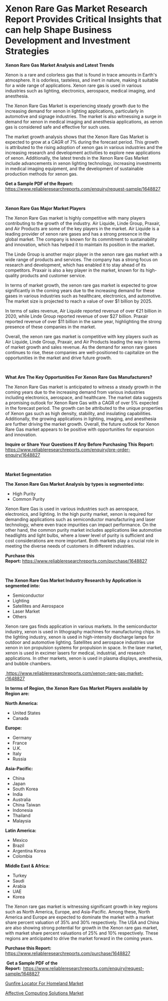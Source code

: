 <p><h1>Xenon Rare Gas Market Research Report Provides Critical Insights that can help Shape Business Development and Investment Strategies</h1></p><p><strong>Xenon Rare Gas Market Analysis and Latest Trends</strong></p>
<p><p>Xenon is a rare and colorless gas that is found in trace amounts in Earth's atmosphere. It is odorless, tasteless, and inert in nature, making it suitable for a wide range of applications. Xenon rare gas is used in various industries such as lighting, electronics, aerospace, medical imaging, and anesthesia.</p><p>The Xenon Rare Gas Market is experiencing steady growth due to the increasing demand for xenon in lighting applications, particularly in automotive and signage industries. The market is also witnessing a surge in demand for xenon in medical imaging and anesthesia applications, as xenon gas is considered safe and effective for such uses.</p><p>The market growth analysis shows that the Xenon Rare Gas Market is expected to grow at a CAGR of 7% during the forecast period. This growth is attributed to the rising adoption of xenon gas in various industries and the increasing research and development activities to explore new applications of xenon. Additionally, the latest trends in the Xenon Rare Gas Market include advancements in xenon lighting technology, increasing investments in medical imaging equipment, and the development of sustainable production methods for xenon gas.</p></p>
<p><strong>Get a Sample PDF of the Report:&nbsp;</strong> <a href="https://www.reliableresearchreports.com/enquiry/request-sample/1648827">https://www.reliableresearchreports.com/enquiry/request-sample/1648827</a></p>
<p>&nbsp;</p>
<p><strong>Xenon Rare Gas Major Market Players</strong></p>
<p><p>The Xenon Rare Gas market is highly competitive with many players contributing to the growth of the industry. Air Liquide, Linde Group, Praxair, and Air Products are some of the key players in the market. Air Liquide is a leading provider of xenon rare gases and has a strong presence in the global market. The company is known for its commitment to sustainability and innovation, which has helped it to maintain its position in the market.</p><p>The Linde Group is another major player in the xenon rare gas market with a wide range of products and services. The company has a strong focus on research and development, which has enabled it to stay ahead of its competitors. Praxair is also a key player in the market, known for its high-quality products and customer service.</p><p>In terms of market growth, the xenon rare gas market is expected to grow significantly in the coming years due to the increasing demand for these gases in various industries such as healthcare, electronics, and automotive. The market size is projected to reach a value of over $1 billion by 2025.</p><p>In terms of sales revenue, Air Liquide reported revenue of over €21 billion in 2020, while Linde Group reported revenue of over $27 billion. Praxair reported revenue of over $11 billion in the same year, highlighting the strong presence of these companies in the market.</p><p>Overall, the xenon rare gas market is competitive with key players such as Air Liquide, Linde Group, Praxair, and Air Products leading the way in terms of market growth and sales revenue. As the demand for xenon rare gases continues to rise, these companies are well-positioned to capitalize on the opportunities in the market and drive future growth.</p></p>
<p>&nbsp;</p>
<p><strong>What Are The Key Opportunities For Xenon Rare Gas Manufacturers?</strong></p>
<p><p>The Xenon Rare Gas market is anticipated to witness a steady growth in the coming years due to the increasing demand from various industries including electronics, aerospace, and healthcare. The market data suggests a promising outlook for Xenon Rare Gas with a CAGR of over 5% expected in the forecast period. The growth can be attributed to the unique properties of Xenon gas such as high density, stability, and insulating capabilities. Additionally, the growing applications in lighting, imaging, and anesthesia are further driving the market growth. Overall, the future outlook for Xenon Rare Gas market appears to be positive with opportunities for expansion and innovation.</p></p>
<p><strong>Inquire or Share Your Questions If Any Before Purchasing This Report:</strong> <a href="https://www.reliableresearchreports.com/enquiry/pre-order-enquiry/1648827">https://www.reliableresearchreports.com/enquiry/pre-order-enquiry/1648827</a></p>
<p>&nbsp;</p>
<p><strong>Market Segmentation</strong></p>
<p><strong>The Xenon Rare Gas Market Analysis by types is segmented into:</strong></p>
<p><ul><li>High Purity</li><li>Common Purity</li></ul></p>
<p><p>Xenon Rare Gas is used in various industries such as aerospace, electronics, and lighting. In the high purity market, xenon is required for demanding applications such as semiconductor manufacturing and laser technology, where even trace impurities can impact performance. On the other hand, the common purity market includes applications like automotive headlights and light bulbs, where a lower level of purity is sufficient and cost considerations are more important. Both markets play a crucial role in meeting the diverse needs of customers in different industries.</p></p>
<p><strong>Purchase this Report:&nbsp;</strong><a href="https://www.reliableresearchreports.com/purchase/1648827">https://www.reliableresearchreports.com/purchase/1648827</a></p>
<p>&nbsp;</p>
<p><strong>The Xenon Rare Gas Market Industry Research by Application is segmented into:</strong></p>
<p><ul><li>Semiconductor</li><li>Lighting</li><li>Satellites and Aerospace</li><li>Laser Market</li><li>Others</li></ul></p>
<p><p>Xenon rare gas finds application in various markets. In the semiconductor industry, xenon is used in lithography machines for manufacturing chips. In the lighting industry, xenon is used in high-intensity discharge lamps for outdoor and automotive lighting. Satellites and aerospace industries use xenon in ion propulsion systems for propulsion in space. In the laser market, xenon is used in excimer lasers for medical, industrial, and research applications. In other markets, xenon is used in plasma displays, anesthesia, and bubble chambers.</p></p>
<p><a href="https://www.reliableresearchreports.com/xenon-rare-gas-market-r1648827">&nbsp;https://www.reliableresearchreports.com/xenon-rare-gas-market-r1648827</a></p>
<p><strong>In terms of Region, the Xenon Rare Gas Market Players available by Region are:</strong></p>
<p>
    <p> <strong> North America: </strong>
        <ul>
            <li>United States</li>
            <li>Canada</li>
        </ul>
        </p> 
    <p> <strong> Europe: </strong>
        <ul>
            <li>Germany</li>
            <li>France</li>
            <li>U.K.</li>
            <li>Italy</li>
            <li>Russia</li>
        </ul>
        </p> 
    <p> <strong> Asia-Pacific: </strong>
        <ul>
            <li>China</li>
            <li>Japan</li>
            <li>South Korea</li>
            <li>India</li>
            <li>Australia</li>
            <li>China Taiwan</li>
            <li>Indonesia</li>
            <li>Thailand</li>
            <li>Malaysia</li>
        </ul>
        </p> 
    <p> <strong> Latin America: </strong>
        <ul>
            <li>Mexico</li>
            <li>Brazil</li>
            <li>Argentina Korea</li>
            <li>Colombia</li>
        </ul>
        </p> 
    <p> <strong> Middle East & Africa: </strong>
        <ul>
            <li>Turkey</li>
            <li>Saudi</li>
            <li>Arabia</li>
            <li>UAE</li>
            <li>Korea</li>
        </ul>
    </p>
    </p>
<p><p>The Xenon rare gas market is witnessing significant growth in key regions such as North America, Europe, and Asia-Pacific. Among these, North America and Europe are expected to dominate the market with a market share percent valuation of 35% and 30% respectively. The USA and China are also showing strong potential for growth in the Xenon rare gas market, with market share percent valuations of 25% and 10% respectively. These regions are anticipated to drive the market forward in the coming years.</p></p>
<p><strong>Purchase this Report: </strong><a href="https://www.reliableresearchreports.com/purchase/1648827">https://www.reliableresearchreports.com/purchase/1648827</a></p>
<p>&nbsp;<strong>Get a Sample PDF of the Report:&nbsp;&nbsp;</strong><a href="https://www.reliableresearchreports.com/enquiry/request-sample/1648827">https://www.reliableresearchreports.com/enquiry/request-sample/1648827</a></p>
<p><strong></strong></p>
<p><p><a href="https://view.publitas.com/reportprime-1/gunfire-locator-for-homeland-market-forecasts-market-trends-and-impact-analysis-2024-2031/">Gunfire Locator For Homeland Market</a></p><p><a href="https://issuu.com/reportprime-2/docs/affective-computing-solutions-market-size-2030.ppt">Affective Computing Solutions Market</a></p></p>